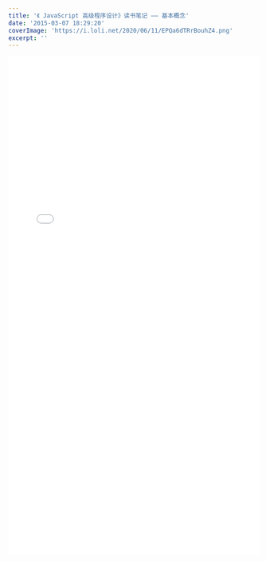 ```yaml
---
title: '《 JavaScript 高级程序设计》读书笔记 —— 基本概念'
date: '2015-03-07 18:29:20'
coverImage: 'https://i.loli.net/2020/06/11/EPQa6dTRrBouhZ4.png'
excerpt: ''
---
```


<embed src="../assets/javascript-notes-concept/basic-javascript.pdf" width="100%" height="1000px"/>